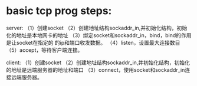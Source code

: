 # basic tcp prog steps:
server:
  （1）创建socket
  （2）创建地址结构sockaddr_in,并初始化结构，初始化的地址是本地网卡的地址
  （3）绑定socket和sockaddr_in，bind，bind的作用是让socket在指定的
       的ip和端口收发数据。
  （4）listen，设置最大连接数目
  （5）accept，等待客户端连接。


client:
  （1）创建socket
  （2）创建地址结构sockaddr_in,并初始化结构，初始化的地址是远端服务器的地址和端口
  （3）connect，使用socket和sockaddr_in连接远端服务器。



